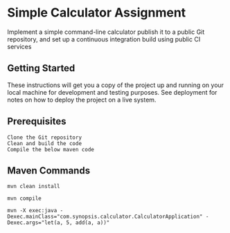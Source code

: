 # Simple Calculator Assignment

Implement a simple command-line calculator publish it to a public Git repository, and set up a continuous integration build using public CI services

## Getting Started

These instructions will get you a copy of the project up and running on your local machine for development and testing purposes. See deployment for notes on how to deploy the project on a live system.

## Prerequisites

```
Clone the Git repository
Clean and build the code
Compile the below maven code

```

## Maven Commands

```
mvn clean install

mvn compile

mvn -X exec:java -Dexec.mainClass="com.synopsis.calculator.CalculatorApplication" -Dexec.args="let(a, 5, add(a, a))"

```



